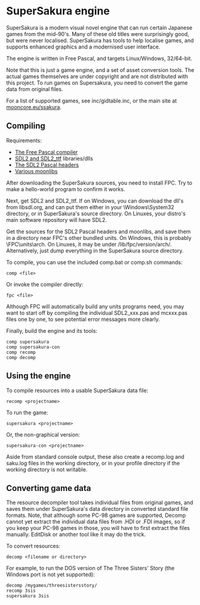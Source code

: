 SuperSakura engine
==================

SuperSakura is a modern visual novel engine that can run certain Japanese
games from the mid-90's. Many of these old titles were surprisingly good,
but were never localised. SuperSakura has tools to help localise games, and
supports enhanced graphics and a modernised user interface.

The engine is written in Free Pascal, and targets Linux/Windows, 32/64-bit.

Note that this is just a game engine, and a set of asset conversion tools.
The actual games themselves are under copyright and are not distributed with
this project. To run games on Supersakura, you need to convert the game data
from original files.

For a list of supported games, see inc/gidtable.inc, or the main site at
[mooncore.eu/ssakura](https://mooncore.eu/ssakura/).


Compiling
---------

Requirements:
- [The Free Pascal compiler](https://www.freepascal.org/)
- [SDL2 and SDL2_ttf](https://libsdl.org/) libraries/dlls
- [The SDL2 Pascal headers](https://github.com/ev1313/Pascal-SDL-2-Headers)
- [Various moonlibs](https://github.com/bunnylin/moonlibs)

After downloading the SuperSakura sources, you need to install FPC. Try to
make a hello-world program to confirm it works.

Next, get SDL2 and SDL2_ttf. If on Windows, you can download the dll's from
libsdl.org, and can put them either in your \Windows\System32 directory, or
in SuperSakura's source directory. On Linuxes, your distro's main software
repository will have SDL2.

Get the sources for the SDL2 Pascal headers and moonlibs, and save them in
a directory near FPC's other bundled units. On Windows, this is probably
\FPC\units\arch\. On Linuxes, it may be under /lib/fpc/version/arch/.
Alternatively, just dump everything in the SuperSakura source directory.

To compile, you can use the included comp.bat or comp.sh commands:

    comp <file>

Or invoke the compiler directly:

    fpc <file>

Although FPC will automatically build any units programs need, you may want
to start off by compiling the individual SDL2_xxx.pas and mcxxx.pas files
one by one, to see potential error messages more clearly.

Finally, build the engine and its tools:

    comp supersakura
    comp supersakura-con
    comp recomp
    comp decomp


Using the engine
----------------

To compile resources into a usable SuperSakura data file:

    recomp <projectname>

To run the game:

    supersakura <projectname>

Or, the non-graphical version:

    supersakura-con <projectname>

Aside from standard console output, these also create a recomp.log and
saku.log files in the working directory, or in your profile directory if the
working directory is not writable.


Converting game data
--------------------

The resource decompiler tool takes individual files from original games, and
saves them under SuperSakura's data directory in converted standard file
formats. Note, that although some PC-98 games are supported, Decomp cannot
yet extract the individual data files from .HDI or .FDI images, so if you
keep your PC-98 games in those, you will have to first extract the files
manually. EditDisk or another tool like it may do the trick.

To convert resources:

    decomp <filename or directory>

For example, to run the DOS version of The Three Sisters' Story (the Windows
port is not yet supported):

    decomp /mygames/threesistersstory/
    recomp 3sis
    supersakura 3sis
